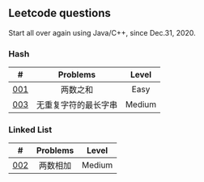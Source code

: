## Leetcode questions

Start all over again using Java/C++, since Dec.31, 2020.

### Hash
|#|Problems|Level|
|:-:|:-: | :-: |
|[001](https://leetcode-cn.com/problems/two-sum/)|两数之和|Easy|
|[003](https://leetcode-cn.com/problems/longest-substring-without-repeating-characters/submissions/)|无重复字符的最长字串|Medium|

### Linked List
|#|Problems|Level|
|:-:|:-: | :-: |
|[002](https://leetcode-cn.com/problems/add-two-numbers/)|两数相加|Medium|
